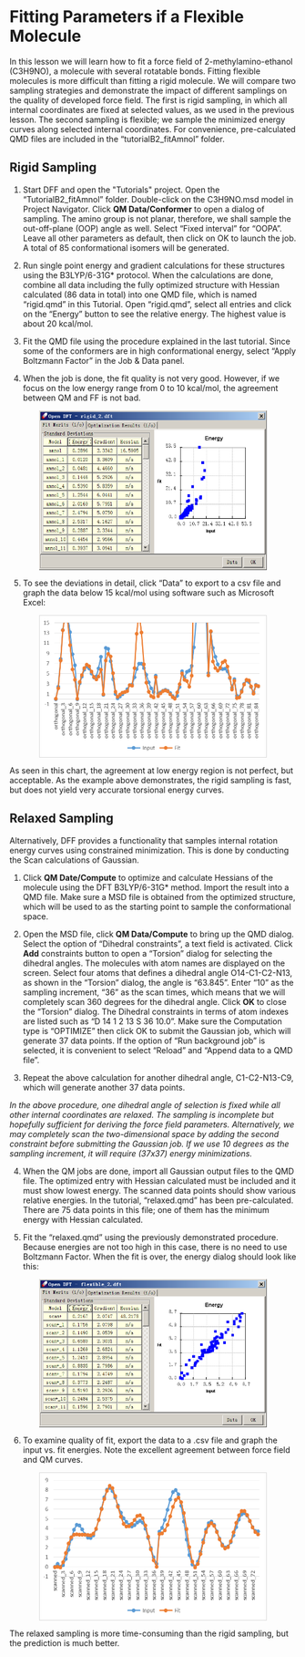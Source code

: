 # Fitting Parameters if a Flexible Molecule

In this lesson we will learn how to fit a force field of 2-methylamino-ethanol (C3H9NO), a molecule with several rotatable bonds. Fitting flexible molecules is more difficult than fitting a rigid molecule. We will compare two sampling strategies and demonstrate the impact of different samplings on the quality of developed force field. The first is rigid sampling, in which all internal coordinates are fixed at selected values, as we used in the previous lesson. The second sampling is flexible; we sample the minimized energy curves along selected internal coordinates. For convenience, pre-calculated QMD files are included in the “tutorialB2_fitAmnol” folder.

## Rigid Sampling 

1.	Start DFF and open the "Tutorials" project. Open the “TutorialB2_fitAmnol” folder. Double-click on the C3H9NO.msd model in Project Navigator. Click **QM Data/Conformer** to open a dialog of sampling. The amino group is not planar, therefore, we shall sample the out-off-plane (OOP) angle as well. Select “Fixed interval” for “OOPA”. Leave all other parameters as default, then click on OK to launch the job. A total of 85 conformational isomers will be generated. 

2.	Run single point energy and gradient calculations for these structures using the B3LYP/6-31G* protocol. When the calculations are done, combine all data including the fully optimized structure with Hessian calculated (86 data in total) into one QMD file, which is named “rigid.qmd” in this Tutorial. Open “rigid.qmd”, select all entries and click on the “Energy” button to see the relative energy. The highest value is about 20 kcal/mol. 

3.	Fit the QMD file using the procedure explained in the last tutorial. Since some of the conformers are in high conformational energy, select “Apply Boltzmann Factor” in the Job & Data panel.

4.	When the job is done, the fit quality is not very good. However, if we focus on the low energy range from 0 to 10 kcal/mol, the agreement between QM and FF is not bad.

<img src="./image.png" 
    alt="alt text" 
    width="400" height="280"
    style="display: block; margin: 0 auto" />

5.	To see the deviations in detail, click “Data” to export to a csv file and graph the data below 15 kcal/mol using software such as Microsoft Excel:

<img src="./image-1.png" 
    alt="alt text" 
    width="400" height="250"
    style="display: block; margin: 0 auto" /> 

As seen in this chart, the agreement at low energy region is not perfect, but acceptable. As the example above demonstrates, the rigid sampling is fast, but does not yield very accurate torsional energy curves.

## Relaxed Sampling

Alternatively, DFF provides a functionality that samples internal rotation energy curves using constrained minimization. This is done by conducting the Scan calculations of Gaussian. 

1.	Click **QM Date/Compute** to optimize and calculate Hessians of the molecule using the DFT B3LYP/6-31G* method. Import the result into a QMD file. Make sure a MSD file is obtained from the optimized structure, which will be used to as the starting point to sample the conformational space. 

2.	Open the MSD file, click **QM Data/Compute** to bring up the QMD dialog. Select the option of “Dihedral constraints”, a text field is activated. Click **Add** constraints button to open a “Torsion” dialog for selecting the dihedral angles. The molecules with atom names are displayed on the screen. Select four atoms that defines a dihedral angle O14-C1-C2-N13, as shown in the “Torsion” dialog, the angle is “63.845”. Enter “10” as the sampling increment, “36” as the scan times, which means that we will completely scan 360 degrees for the dihedral angle. Click **OK** to close the “Torsion” dialog. The Dihedral constraints in terms of atom indexes are listed such as “D 14 1 2 13 S 36 10.0”. Make sure the Computation type is “OPTIMIZE” then click OK to submit the Gaussian job, which will generate 37 data points. If the option of “Run background job” is selected, it is convenient to select “Reload” and “Append data to a QMD file”.

3.	Repeat the above calculation for another dihedral angle, C1-C2-N13-C9, which will generate another 37 data points. 

*In the above procedure, one dihedral angle of selection is fixed while all other internal coordinates are relaxed. The sampling is incomplete but hopefully sufficient for deriving the force field parameters. Alternatively, we may completely scan the two-dimensional space by adding the second constraint before submitting the Gaussian job. If we use 10 degrees as the sampling increment, it will require (37x37) energy minimizations.*

4.	When the QM jobs are done, import all Gaussian output files to the QMD file. The optimized entry with Hessian calculated must be included and it must show lowest energy. The scanned data points should show various relative energies. In the tutorial, “relaxed.qmd” has been pre-calculated. There are 75 data points in this file; one of them has the minimum energy with Hessian calculated.

5.	Fit the “relaxed.qmd” using the previously demonstrated procedure. Because energies are not too high in this case, there is no need to use Boltzmann Factor. When the fit is over, the energy dialog should look like this:
 
<img src="./image-3.png" 
    alt="flexible fit" 
    width="400" height="260"
    style="display: block; margin: 0 auto" />

6.	To examine quality of fit, export the data to a .csv file and graph the input vs. fit energies. Note the excellent agreement between force field and QM curves.

<img src="./image-4.png" 
    alt="comparison of flexible fit" 
    width="400" height="260"
    style="display: block; margin: 0 auto" />

The relaxed sampling is more time-consuming than the rigid sampling, but the prediction is much better.

